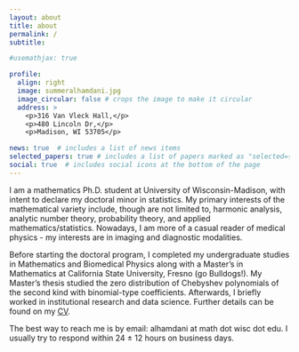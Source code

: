 ```yaml
---
layout: about
title: about
permalink: /
subtitle:

#usemathjax: true

profile:
  align: right
  image: summeralhamdani.jpg
  image_circular: false # crops the image to make it circular
  address: >
    <p>316 Van Vleck Hall,</p>
    <p>480 Lincoln Dr,</p>
    <p>Madison, WI 53705</p>

news: true  # includes a list of news items
selected_papers: true # includes a list of papers marked as "selected={true}"
social: true  # includes social icons at the bottom of the page
---
```


I am a mathematics Ph.D. student at University of Wisconsin-Madison, with intent to declare my doctoral minor in statistics. My primary interests of the mathematical variety include, though are not limited to, harmonic analysis, analytic number theory, probability theory, and applied mathematics/statistics. Nowadays, I am more of a casual reader of medical physics - my interests are in imaging and diagnostic modalities.

Before starting the doctoral program, I completed my undergraduate studies in Mathematics and Biomedical Physics along with a Master’s in Mathematics at California State University, Fresno (go Bulldogs!). My Master’s thesis studied the zero distribution of Chebyshev polynomials of the second kind with binomial-type coefficients. Afterwards, I briefly worked in institutional research and data science. Further details can be found on my [CV](/cv).

The best way to reach me is by email: alhamdani at math dot wisc dot edu. I usually try to respond within 24 ± 12 hours on business days.

<!-- Write your biography here. Tell the world about yourself. Link to your favorite [subreddit](http://reddit.com). You can put a picture in, too. The code is already in, just name your picture `prof_pic.jpg` and put it in the `img/` folder.

Put your address / P.O. box / other info right below your picture. You can also disable any these elements by editing `profile` property of the YAML header of your `_pages/about.md`. Edit `_bibliography/papers.bib` and Jekyll will render your [publications page](/al-folio/publications/) automatically.

Link to your social media connections, too. This theme is set up to use [Font Awesome icons](http://fortawesome.github.io/Font-Awesome/) and [Academicons](https://jpswalsh.github.io/academicons/), like the ones below. Add your Facebook, Twitter, LinkedIn, Google Scholar, or just disable all of them. -->
